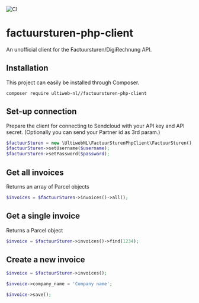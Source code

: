 ![CI](https://github.com/Ultiweb-nl/factuursturen-php-client/workflows/CI/badge.svg)

# factuursturen-php-client


An unofficial client for the Factuursturen/DigiRechnung API.

## Installation
This project can easily be installed through Composer.

```
composer require ultiweb-nl//factuursturen-php-client
```

## Set-up connection
Prepare the client for connecting to Sendcloud with your API key and API secret. (Optionally you can send your Partner id as 3rd param.)
```php
$factuurSturen = new \UltiwebNL\FactuurSturenPhpClient\FactuurSturen();
$factuurSturen->setUsername($username);
$factuurSturen->setPassword($password);
```

## Get all invoices
Returns an array of Parcel objects
```php
$invoices = $factuurSturen->invoices()->all();
```

## Get a single invoice
Returns a Parcel object
```php
$invoice = $factuurSturen->invoices()->find(1234);
```

## Create a new invoice
```php
$invoice = $factuurSturen->invoices();

$invoice->company_name = 'Company name';

$invoice->save();
```